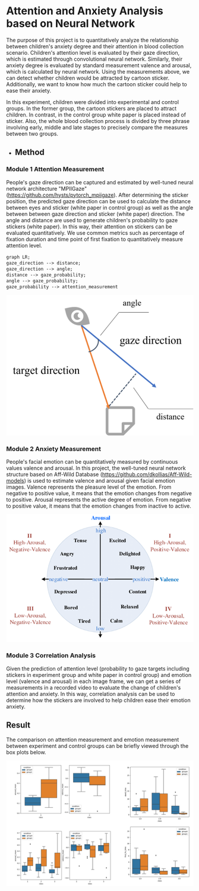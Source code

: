 # Attention and Anxiety Analysis based on Neural Network

The purpose of this project is to quantitatively analyze the relationship between children's anxiety degree and their attention in blood collection scenario. Children's attention level is evaluated by their gaze direction, which is estimated through convolutional neural network.  Similarly, their anxiety degree is evaluated by standard measurement valence and arousal, which is calculated by neural network. Using the measurements above, we can detect whether children would be attracted by cartoon sticker. Additionally, we want to know how much the cartoon sticker could help to ease their anxiety.



In this experiment, children were divided into experimental and control groups. In the former group, the cartoon stickers are placed to attract children. In contrast, in the control group white paper is placed instead of sticker.  Also, the whole blood collection process is divided by three phrase involving early, middle and late stages to precisely compare the measures between two groups.

- ## Method

### Module 1  Attention Measurement

People's gaze direction can be captured and estimated by well-tuned neural network architecture "MPIIGaze" (https://github.com/hysts/pytorch_mpiigaze). After determining the sticker position, the predicted gaze direction can be used to calculate the distance between eyes and sticker (white paper in control group) as well as the angle between between gaze direction and sticker (white paper) direction. The angle and distance are used to generate children's probability to gaze stickers (white paper). In this way, their attention on stickers can be evaluated quantitatively. We use common metrics such as percentage of fixation duration and time point of first fixation to quantitatively measure attention level. 

```mermaid
graph LR;
gaze_direction --> distance;
gaze_direction --> angle;
distance --> gaze_probability;
angle --> gaze_probability;
gaze_probability --> attention_measurement

```

![fig3.png](https://github.com/zeyuchen-kevin/attention-analysis/blob/master/readme_fig/fig3.png?raw=true)

### Module 2 Anxiety Measurement

People's facial emotion can be quantitatively measured by continuous values valence and arousal. In this project, the well-tuned neural network structure based on Aff-Wild Database (https://github.com/dkollias/Aff-Wild-models) is used to estimate valence and arousal given facial emotion images. Valence represents the pleasure level of the emotion. From negative to positive value, it means that the emotion changes from negative to positive. Arousal represents the active degree of emotion.  From negative to positive value, it means that the emotion changes from inactive to active.

![fig2.png](https://github.com/zeyuchen-kevin/attention-analysis/blob/master/readme_fig/fig2.png?raw=true)

### Module 3 Correlation Analysis

Given the prediction of attention level (probability to gaze targets including stickers in experiment group and white paper in control group) and emotion level (valence and arousal) in each image frame, we can get a series of measurements in a recorded video to evaluate the change of children's attention and anxiety. In this way, correlation analysis can be used to determine how the stickers are involved to help children ease their emotion anxiety.

## Result

The comparison on  attention measurement and emotion measurement between experiment and control groups can be briefly viewed through the box plots below. 



![fig1.png](https://github.com/zeyuchen-kevin/attention-analysis/blob/master/readme_fig/fig1.png?raw=true)

